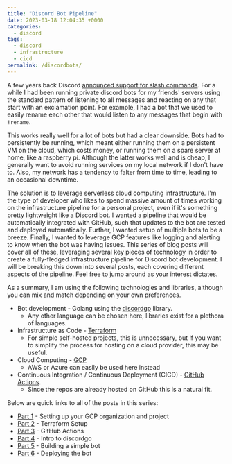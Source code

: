 ```yaml
---
title: "Discord Bot Pipeline"
date: 2023-03-18 12:04:35 +0000
categories:
  - discord
tags:
  - discord
  - infrastructure
  - cicd
permalink: /discordbots/
---
```


A few years back Discord [announced support for slash commands](https://discord.com/blog/slash-commands-are-here).
For a while I had been running private discord bots for my friends' servers
using the standard pattern of listening to all messages and reacting on any that
start with an exclamation point. For example, I had a bot that we used to easily
rename each other that would listen to any messages that begin with `!rename`.

This works really well for a lot of bots but had a clear downside. Bots had to
persistently be running, which meant either running them on a persistent VM on
the cloud, which costs money, or running them on a spare server at home, like a
raspberry pi. Although the latter works well and is cheap, I generally want to
avoid running services on my local network if I don't have to. Also, my network
has a tendency to falter from time to time, leading to an occasional downtime.

The solution is to leverage serverless cloud computing infrastructure. I'm the
type of developer who likes to spend massive amount of times working on the
infrastructure pipeline for a personal project, even if it's something pretty
lightweight like a Discord bot. I wanted a pipeline that would be automatically
integrated with GitHub, such that updates to the bot are tested and deployed
automatically. Further, I wanted setup of multiple bots to be a breeze. Finally,
I wanted to leverage GCP features like logging and alerting to know when the bot
was having issues. This series of blog posts will cover all of these, leveraging
several key pieces of technology in order to create a fully-fledged
infrastructure pipeline for Discord bot development. I will be breaking this
down into several posts, each covering different aspects of the pipeline. Feel
free to jump around as your interest dictates.

As a summary, I am using the following technologies and libraries, although you
can mix and match depending on your own preferences.

- Bot development - Golang using the [discordgo](https://github.com/bwmarrin/discordgo)
  library.
  - Any other language can be chosen here, libraries exist for a plethora of
    languages.
- Infrastructure as Code - [Terraform](https://terraform.io/)
  - For simple self-hosted projects, this is unnecessary, but if you want to
    simplify the process for hosting on a cloud provider, this may be useful.
- Cloud Computing - [GCP](https://cloud.google.com/)
  - AWS or Azure can easily be used here instead
- Continuous Integration / Continuous Deployment (CICD) - [GitHub Actions](https://github.com/features/actions).
  - Since the repos are already hosted on GitHub this is a natural fit.

Below are quick links to all of the posts in this series:

- [Part 1](part1-gcp) - Setting up your GCP organization and project
- [Part 2](part2-terraform) - Terraform Setup
- [Part 3](part3-github-actions) - GitHub Actions
- [Part 4](part4-discordgo) - Intro to discordgo
- [Part 5](part5-bot-creation) - Building a simple bot
- [Part 6](part6-bot-deploy) - Deploying the bot

